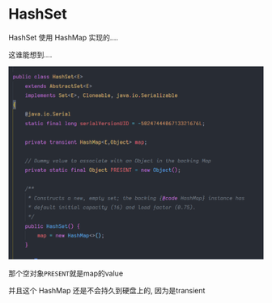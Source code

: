 # HashSet 

HashSet 使用 HashMap 实现的....

这谁能想到....

![image-20210313213925271](image/image-20210313213925271.png)

那个空对象`PRESENT`就是map的value





并且这个 HashMap 还是不会持久到硬盘上的, 因为是transient